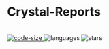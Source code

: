 # Crystal-Reports
<p align="left">
  <br>
  <a href="https://github.com/raihanM95/Crystal-Reports">
    <img src="https://img.shields.io/github/languages/code-size/raihanM95/Crystal-Reports" alt="code-size">
  </a>
  <a>
    <img src="https://img.shields.io/github/languages/count/raihanM95/Crystal-Reports" alt="languages">
  </a>
  <a>
    <img src="https://img.shields.io/github/stars/raihanM95/Crystal-Reports" alt="stars">
  </a>
</p>
